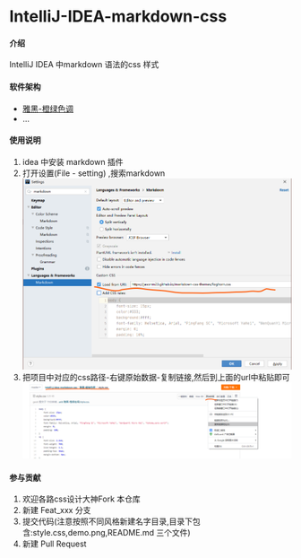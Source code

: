 # IntelliJ-IDEA-markdown-css

#### 介绍
IntelliJ IDEA 中markdown 语法的css 样式 

#### 软件架构
- [雅黑-橙绿色调](https://gitee.com/pocg/intelli-j-idea-markdown-css/tree/master/%E9%9B%85%E9%BB%91-%E6%A9%99%E7%BB%BF%E8%89%B2%E8%B0%83)
- ...

#### 使用说明

1.  idea 中安装 markdown 插件
2.  打开设置(File - setting) ,搜索markdown
![](usage.png)
3.  把项目中对应的css路径-右键原始数据-复制链接,然后到上面的url中粘贴即可
![](usage-copy-url.png)

#### 参与贡献

1.  欢迎各路css设计大神Fork 本仓库
2.  新建 Feat_xxx 分支
3.  提交代码(注意按照不同风格新建名字目录,目录下包含:style.css,demo.png,README.md 三个文件)
4.  新建 Pull Request


